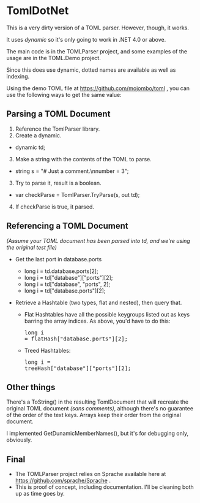 TomlDotNet
==========

This is a very dirty version of a TOML parser.  However, though, it works.

It uses _dynamic_ so it's only going to work in .NET 4.0 or above.

The main code is in the TOMLParser project, and some examples of the usage are in the TOML.Demo project.

Since this does use dynamic, dotted names are available as well as indexing.

Using the demo TOML file at https://github.com/mojombo/toml , you can use the following ways to get the same value:

Parsing a TOML Document
-----------------------
1. Reference the TomlParser library.
2. Create a dynamic.
* dynamic td;
3. Make a string with the contents of the TOML to parse.
* string s = "# Just a comment.\nnumber = 3";
3. Try to parse it, result is a boolean.
* var checkParse = TomlParser.TryParse(s, out td);
4. If checkParse is true, it parsed.

Referencing a TOML Document
---------------------------

_(Assume your TOML document has been parsed into td, and we're using the original test file)_

* Get the last port in database.ports
  * long i = td.database.ports[2];
  * long i = td["database"]["ports"][2];
  * long i = td["database", "ports", 2];
  * long i = td["database.ports"][2];

* Retrieve a Hashtable (two types, flat and nested), then query that.
  * Flat Hashtables have all the possible keygroups listed out as keys barring the array indices.
    As above, you'd have to do this: <pre>long i = flatHash["database.ports"][2];</pre>
  * Treed Hashtables: <pre>long i = treeHash["database"]["ports"][2];</pre>

Other things
------------

There's a ToString() in the resulting TomlDocument that will recreate the original TOML document _(sans comments)_, although there's no guarantee of the order of the text keys.  Arrays keep their order from the original document.

I implemented GetDunamicMemberNames(), but it's for debugging only, obviously.

Final
-----
* The TOMLParser project relies on Sprache available here at https://github.com/sprache/Sprache .
* This is proof of concept, including documentation.  I'll be cleaning both up as time goes by.